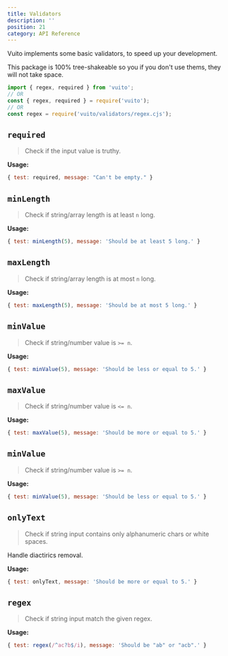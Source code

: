 ```yaml
---
title: Validators
description: ''
position: 21
category: API Reference
---
```


Vuito implements some basic validators, to speed up your development.

This package is 100% tree-shakeable so you if you don't use thems, they will not take space.

```js
import { regex, required } from 'vuito';
// OR
const { regex, required } = require('vuito');
// OR
const regex = require('vuito/validators/regex.cjs');
```

## `required` 

> Check if the input value is truthy.

**Usage:**
```js
{ test: required, message: "Can't be empty." }
```

## `minLength` 

> Check if string/array length is at least `n` long.

**Usage:**
```js
{ test: minLength(5), message: 'Should be at least 5 long.' }
```

## `maxLength` 

> Check if string/array length is at most `n` long.

**Usage:**
```js
{ test: maxLength(5), message: 'Should be at most 5 long.' }
```

## `minValue` 

> Check if string/number value is `>= n`.

**Usage:**
```js
{ test: minValue(5), message: 'Should be less or equal to 5.' }
```

## `maxValue` 

> Check if string/number value is `<= n`.

**Usage:**
```js
{ test: maxValue(5), message: 'Should be more or equal to 5.' }
```

## `minValue` 

> Check if string/number value is `>= n`.

**Usage:**
```js
{ test: minValue(5), message: 'Should be less or equal to 5.' }
```

## `onlyText` 

> Check if string input contains only alphanumeric chars or white spaces.

<alert type="info">

Handle diactirics removal.

</alert>

**Usage:**
```js
{ test: onlyText, message: 'Should be more or equal to 5.' }
```

## `regex` 

> Check if string input match the given regex.

**Usage:**
```js
{ test: regex(/^ac?b$/i), message: 'Should be "ab" or "acb".' }
```